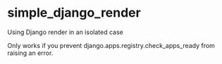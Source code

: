 # simple\_django\_render
Using Django render in an isolated case

Only works if you prevent django.apps.registry.check\_apps\_ready from raising an error.
